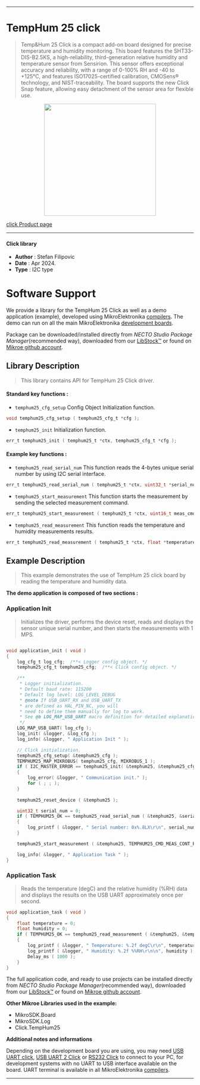 
---
# TempHum 25 click

> Temp&Hum 25 Click is a compact add-on board designed for precise temperature and humidity monitoring. This board features the SHT33-DIS-B2.5KS, a high-reliability, third-generation relative humidity and temperature sensor from Sensirion. This sensor offers exceptional accuracy and reliability, with a range of 0-100% RH and -40 to +125°C, and features ISO17025-certified calibration, CMOSens® technology, and NIST-traceability. The board supports the new Click Snap feature, allowing easy detachment of the sensor area for flexible use.

<p align="center">
  <img src="https://download.mikroe.com/images/click_for_ide/temphum25_click.png" height=300px>
</p>

[click Product page](https://www.mikroe.com/temphum-25-click)

---


#### Click library

- **Author**        : Stefan Filipovic
- **Date**          : Apr 2024.
- **Type**          : I2C type


# Software Support

We provide a library for the TempHum 25 Click
as well as a demo application (example), developed using MikroElektronika
[compilers](https://www.mikroe.com/necto-studio).
The demo can run on all the main MikroElektronika [development boards](https://www.mikroe.com/development-boards).

Package can be downloaded/installed directly from *NECTO Studio Package Manager*(recommended way), downloaded from our [LibStock&trade;](https://libstock.mikroe.com) or found on [Mikroe github account](https://github.com/MikroElektronika/mikrosdk_click_v2/tree/master/clicks).

## Library Description

> This library contains API for TempHum 25 Click driver.

#### Standard key functions :

- `temphum25_cfg_setup` Config Object Initialization function.
```c
void temphum25_cfg_setup ( temphum25_cfg_t *cfg );
```

- `temphum25_init` Initialization function.
```c
err_t temphum25_init ( temphum25_t *ctx, temphum25_cfg_t *cfg );
```

#### Example key functions :

- `temphum25_read_serial_num` This function reads the 4-bytes unique serial number by using I2C serial interface.
```c
err_t temphum25_read_serial_num ( temphum25_t *ctx, uint32_t *serial_num );
```

- `temphum25_start_measurement` This function starts the measurement by sending the selected measurement command.
```c
err_t temphum25_start_measurement ( temphum25_t *ctx, uint16_t meas_cmd );
```

- `temphum25_read_measurement` This function reads the temperature and humidity measurements results.
```c
err_t temphum25_read_measurement ( temphum25_t *ctx, float *temperature, float *humidity );
```

## Example Description

> This example demonstrates the use of TempHum 25 click board by reading the temperature and humidity data.

**The demo application is composed of two sections :**

### Application Init

> Initializes the driver, performs the device reset, reads and displays the sensor unique serial number, and then starts the measurements with 1 MPS.

```c

void application_init ( void )
{
    log_cfg_t log_cfg;  /**< Logger config object. */
    temphum25_cfg_t temphum25_cfg;  /**< Click config object. */

    /** 
     * Logger initialization.
     * Default baud rate: 115200
     * Default log level: LOG_LEVEL_DEBUG
     * @note If USB_UART_RX and USB_UART_TX 
     * are defined as HAL_PIN_NC, you will 
     * need to define them manually for log to work. 
     * See @b LOG_MAP_USB_UART macro definition for detailed explanation.
     */
    LOG_MAP_USB_UART( log_cfg );
    log_init( &logger, &log_cfg );
    log_info( &logger, " Application Init " );

    // Click initialization.
    temphum25_cfg_setup( &temphum25_cfg );
    TEMPHUM25_MAP_MIKROBUS( temphum25_cfg, MIKROBUS_1 );
    if ( I2C_MASTER_ERROR == temphum25_init( &temphum25, &temphum25_cfg ) ) 
    {
        log_error( &logger, " Communication init." );
        for ( ; ; );
    }
    
    temphum25_reset_device ( &temphum25 );

    uint32_t serial_num = 0;
    if ( TEMPHUM25_OK == temphum25_read_serial_num ( &temphum25, &serial_num ) )
    {
        log_printf ( &logger, " Serial number: 0x%.8LX\r\n", serial_num );
    }

    temphum25_start_measurement ( &temphum25, TEMPHUM25_CMD_MEAS_CONT_REP_HIGH_MPS_1 );

    log_info( &logger, " Application Task " );
}

```

### Application Task

> Reads the temperature (degC) and the relative humidity (%RH) data and displays the results on the USB UART approximately once per second.

```c
void application_task ( void )
{
    float temperature = 0;
    float humidity = 0;
    if ( TEMPHUM25_OK == temphum25_read_measurement ( &temphum25, &temperature, &humidity ) )
    {
        log_printf ( &logger, " Temperature: %.2f degC\r\n", temperature );
        log_printf ( &logger, " Humidity: %.2f %%RH\r\n\n", humidity );
        Delay_ms ( 1000 );
    }
}
```

The full application code, and ready to use projects can be installed directly from *NECTO Studio Package Manager*(recommended way), downloaded from our [LibStock&trade;](https://libstock.mikroe.com) or found on [Mikroe github account](https://github.com/MikroElektronika/mikrosdk_click_v2/tree/master/clicks).

**Other Mikroe Libraries used in the example:**

- MikroSDK.Board
- MikroSDK.Log
- Click.TempHum25

**Additional notes and informations**

Depending on the development board you are using, you may need
[USB UART click](https://www.mikroe.com/usb-uart-click),
[USB UART 2 Click](https://www.mikroe.com/usb-uart-2-click) or
[RS232 Click](https://www.mikroe.com/rs232-click) to connect to your PC, for
development systems with no UART to USB interface available on the board. UART
terminal is available in all MikroElektronika
[compilers](https://shop.mikroe.com/compilers).

---
